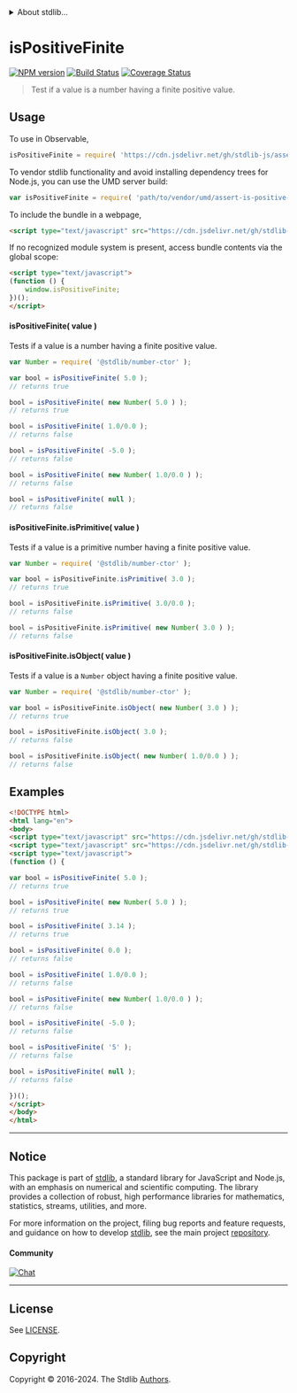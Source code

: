<!--

@license Apache-2.0

Copyright (c) 2024 The Stdlib Authors.

Licensed under the Apache License, Version 2.0 (the "License");
you may not use this file except in compliance with the License.
You may obtain a copy of the License at

   http://www.apache.org/licenses/LICENSE-2.0

Unless required by applicable law or agreed to in writing, software
distributed under the License is distributed on an "AS IS" BASIS,
WITHOUT WARRANTIES OR CONDITIONS OF ANY KIND, either express or implied.
See the License for the specific language governing permissions and
limitations under the License.

-->


<details>
  <summary>
    About stdlib...
  </summary>
  <p>We believe in a future in which the web is a preferred environment for numerical computation. To help realize this future, we've built stdlib. stdlib is a standard library, with an emphasis on numerical and scientific computation, written in JavaScript (and C) for execution in browsers and in Node.js.</p>
  <p>The library is fully decomposable, being architected in such a way that you can swap out and mix and match APIs and functionality to cater to your exact preferences and use cases.</p>
  <p>When you use stdlib, you can be absolutely certain that you are using the most thorough, rigorous, well-written, studied, documented, tested, measured, and high-quality code out there.</p>
  <p>To join us in bringing numerical computing to the web, get started by checking us out on <a href="https://github.com/stdlib-js/stdlib">GitHub</a>, and please consider <a href="https://opencollective.com/stdlib">financially supporting stdlib</a>. We greatly appreciate your continued support!</p>
</details>

# isPositiveFinite

[![NPM version][npm-image]][npm-url] [![Build Status][test-image]][test-url] [![Coverage Status][coverage-image]][coverage-url] <!-- [![dependencies][dependencies-image]][dependencies-url] -->

> Test if a value is a number having a finite positive value.



<section class="usage">

## Usage

To use in Observable,

```javascript
isPositiveFinite = require( 'https://cdn.jsdelivr.net/gh/stdlib-js/assert-is-positive-finite@v0.1.0-umd/browser.js' )
```

To vendor stdlib functionality and avoid installing dependency trees for Node.js, you can use the UMD server build:

```javascript
var isPositiveFinite = require( 'path/to/vendor/umd/assert-is-positive-finite/index.js' )
```

To include the bundle in a webpage,

```html
<script type="text/javascript" src="https://cdn.jsdelivr.net/gh/stdlib-js/assert-is-positive-finite@v0.1.0-umd/browser.js"></script>
```

If no recognized module system is present, access bundle contents via the global scope:

```html
<script type="text/javascript">
(function () {
    window.isPositiveFinite;
})();
</script>
```

#### isPositiveFinite( value )

Tests if a value is a number having a finite positive value.

<!-- eslint-disable no-new-wrappers -->

```javascript
var Number = require( '@stdlib/number-ctor' );

var bool = isPositiveFinite( 5.0 );
// returns true

bool = isPositiveFinite( new Number( 5.0 ) );
// returns true

bool = isPositiveFinite( 1.0/0.0 );
// returns false

bool = isPositiveFinite( -5.0 );
// returns false

bool = isPositiveFinite( new Number( 1.0/0.0 ) );
// returns false

bool = isPositiveFinite( null );
// returns false
```

#### isPositiveFinite.isPrimitive( value )

Tests if a value is a primitive number having a finite positive value.

<!-- eslint-disable no-new-wrappers -->

```javascript
var Number = require( '@stdlib/number-ctor' );

var bool = isPositiveFinite.isPrimitive( 3.0 );
// returns true

bool = isPositiveFinite.isPrimitive( 3.0/0.0 );
// returns false

bool = isPositiveFinite.isPrimitive( new Number( 3.0 ) );
// returns false
```

#### isPositiveFinite.isObject( value )

Tests if a value is a `Number` object having a finite positive value.

<!-- eslint-disable no-new-wrappers -->

```javascript
var Number = require( '@stdlib/number-ctor' );

var bool = isPositiveFinite.isObject( new Number( 3.0 ) );
// returns true

bool = isPositiveFinite.isObject( 3.0 );
// returns false

bool = isPositiveFinite.isObject( new Number( 1.0/0.0 ) );
// returns false
```

</section>

<!-- /.usage -->

<section class="examples">

## Examples

<!-- eslint-disable no-new-wrappers -->

<!-- eslint no-undef: "error" -->

```html
<!DOCTYPE html>
<html lang="en">
<body>
<script type="text/javascript" src="https://cdn.jsdelivr.net/gh/stdlib-js/number-ctor@umd/browser.js"></script>
<script type="text/javascript" src="https://cdn.jsdelivr.net/gh/stdlib-js/assert-is-positive-finite@v0.1.0-umd/browser.js"></script>
<script type="text/javascript">
(function () {

var bool = isPositiveFinite( 5.0 );
// returns true

bool = isPositiveFinite( new Number( 5.0 ) );
// returns true

bool = isPositiveFinite( 3.14 );
// returns true

bool = isPositiveFinite( 0.0 );
// returns false

bool = isPositiveFinite( 1.0/0.0 );
// returns false

bool = isPositiveFinite( new Number( 1.0/0.0 ) );
// returns false

bool = isPositiveFinite( -5.0 );
// returns false

bool = isPositiveFinite( '5' );
// returns false

bool = isPositiveFinite( null );
// returns false

})();
</script>
</body>
</html>
```

</section>

<!-- /.examples -->

<!-- Section for related `stdlib` packages. Do not manually edit this section, as it is automatically populated. -->

<section class="related">

</section>

<!-- /.related -->

<!-- Section for all links. Make sure to keep an empty line after the `section` element and another before the `/section` close. -->


<section class="main-repo" >

* * *

## Notice

This package is part of [stdlib][stdlib], a standard library for JavaScript and Node.js, with an emphasis on numerical and scientific computing. The library provides a collection of robust, high performance libraries for mathematics, statistics, streams, utilities, and more.

For more information on the project, filing bug reports and feature requests, and guidance on how to develop [stdlib][stdlib], see the main project [repository][stdlib].

#### Community

[![Chat][chat-image]][chat-url]

---

## License

See [LICENSE][stdlib-license].


## Copyright

Copyright &copy; 2016-2024. The Stdlib [Authors][stdlib-authors].

</section>

<!-- /.stdlib -->

<!-- Section for all links. Make sure to keep an empty line after the `section` element and another before the `/section` close. -->

<section class="links">

[npm-image]: http://img.shields.io/npm/v/@stdlib/assert-is-positive-finite.svg
[npm-url]: https://npmjs.org/package/@stdlib/assert-is-positive-finite

[test-image]: https://github.com/stdlib-js/assert-is-positive-finite/actions/workflows/test.yml/badge.svg?branch=v0.1.0
[test-url]: https://github.com/stdlib-js/assert-is-positive-finite/actions/workflows/test.yml?query=branch:v0.1.0

[coverage-image]: https://img.shields.io/codecov/c/github/stdlib-js/assert-is-positive-finite/main.svg
[coverage-url]: https://codecov.io/github/stdlib-js/assert-is-positive-finite?branch=main

<!--

[dependencies-image]: https://img.shields.io/david/stdlib-js/assert-is-positive-finite.svg
[dependencies-url]: https://david-dm.org/stdlib-js/assert-is-positive-finite/main

-->

[chat-image]: https://img.shields.io/gitter/room/stdlib-js/stdlib.svg
[chat-url]: https://app.gitter.im/#/room/#stdlib-js_stdlib:gitter.im

[stdlib]: https://github.com/stdlib-js/stdlib

[stdlib-authors]: https://github.com/stdlib-js/stdlib/graphs/contributors

[umd]: https://github.com/umdjs/umd
[es-module]: https://developer.mozilla.org/en-US/docs/Web/JavaScript/Guide/Modules

[deno-url]: https://github.com/stdlib-js/assert-is-positive-finite/tree/deno
[deno-readme]: https://github.com/stdlib-js/assert-is-positive-finite/blob/deno/README.md
[umd-url]: https://github.com/stdlib-js/assert-is-positive-finite/tree/umd
[umd-readme]: https://github.com/stdlib-js/assert-is-positive-finite/blob/umd/README.md
[esm-url]: https://github.com/stdlib-js/assert-is-positive-finite/tree/esm
[esm-readme]: https://github.com/stdlib-js/assert-is-positive-finite/blob/esm/README.md
[branches-url]: https://github.com/stdlib-js/assert-is-positive-finite/blob/main/branches.md

[stdlib-license]: https://raw.githubusercontent.com/stdlib-js/assert-is-positive-finite/main/LICENSE

</section>

<!-- /.links -->
